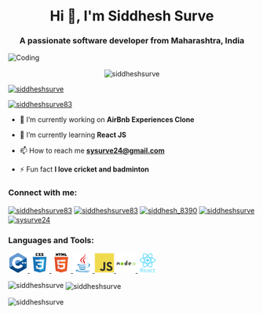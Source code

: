 <h1 align="center">Hi 👋, I'm Siddhesh Surve</h1>
<h3 align="center">A passionate software developer from Maharashtra, India</h3>
<img  alt="Coding" width="280" src="https://cdn.dribbble.com/users/1162077/screenshots/3848914/programmer.gif">

<p align="center"> <img align="center" src="https://komarev.com/ghpvc/?username=siddheshsurve&label=Profile%20views&color=0e75b6&style=flat" alt="siddheshsurve" /> </p>

<p align="left"> <a href="https://github.com/ryo-ma/github-profile-trophy"><img src="https://github-profile-trophy.vercel.app/?username=siddheshsurve" alt="siddheshsurve" /></a> </p>

<p align="left"> <a href="https://twitter.com/siddheshsurve83" target="blank"><img src="https://img.shields.io/twitter/follow/siddheshsurve83?logo=twitter&style=for-the-badge" alt="siddheshsurve83" /></a> </p>

- 🔭 I’m currently working on **AirBnb Experiences Clone**

- 🌱 I’m currently learning **React JS**

- 📫 How to reach me **sysurve24@gmail.com**

- ⚡ Fun fact **I love cricket and badminton**

<h3 align="left">Connect with me:</h3>
<p align="left">
<a href="https://twitter.com/siddheshsurve83" target="blank"><img align="center" src="https://raw.githubusercontent.com/rahuldkjain/github-profile-readme-generator/master/src/images/icons/Social/twitter.svg" alt="siddheshsurve83" height="30" width="40" /></a>
<a href="https://linkedin.com/in/siddheshsurve83" target="blank"><img align="center" src="https://raw.githubusercontent.com/rahuldkjain/github-profile-readme-generator/master/src/images/icons/Social/linked-in-alt.svg" alt="siddheshsurve83" height="30" width="40" /></a>
<a href="https://www.codechef.com/users/siddhesh_8390" target="blank"><img align="center" src="https://cdn.jsdelivr.net/npm/simple-icons@3.1.0/icons/codechef.svg" alt="siddhesh_8390" height="30" width="40" /></a>
<a href="https://www.leetcode.com/siddheshsurve" target="blank"><img align="center" src="https://raw.githubusercontent.com/rahuldkjain/github-profile-readme-generator/master/src/images/icons/Social/leet-code.svg" alt="siddheshsurve" height="30" width="40" /></a>
<a href="https://auth.geeksforgeeks.org/user/sysurve24" target="blank"><img align="center" src="https://raw.githubusercontent.com/rahuldkjain/github-profile-readme-generator/master/src/images/icons/Social/geeks-for-geeks.svg" alt="sysurve24" height="30" width="40" /></a>
</p>

<h3 align="left">Languages and Tools:</h3>
<p align="left"> <a href="https://www.w3schools.com/cpp/" target="_blank" rel="noreferrer"> <img src="https://raw.githubusercontent.com/devicons/devicon/master/icons/cplusplus/cplusplus-original.svg" alt="cplusplus" width="40" height="40"/> </a> <a href="https://www.w3schools.com/css/" target="_blank" rel="noreferrer"> <img src="https://raw.githubusercontent.com/devicons/devicon/master/icons/css3/css3-original-wordmark.svg" alt="css3" width="40" height="40"/> </a> <a href="https://www.w3.org/html/" target="_blank" rel="noreferrer"> <img src="https://raw.githubusercontent.com/devicons/devicon/master/icons/html5/html5-original-wordmark.svg" alt="html5" width="40" height="40"/> </a> <a href="https://www.java.com" target="_blank" rel="noreferrer"> <img src="https://raw.githubusercontent.com/devicons/devicon/master/icons/java/java-original.svg" alt="java" width="40" height="40"/> </a> <a href="https://developer.mozilla.org/en-US/docs/Web/JavaScript" target="_blank" rel="noreferrer"> <img src="https://raw.githubusercontent.com/devicons/devicon/master/icons/javascript/javascript-original.svg" alt="javascript" width="40" height="40"/> </a> <a href="https://nodejs.org" target="_blank" rel="noreferrer"> <img src="https://raw.githubusercontent.com/devicons/devicon/master/icons/nodejs/nodejs-original-wordmark.svg" alt="nodejs" width="40" height="40"/> </a> <a href="https://reactjs.org/" target="_blank" rel="noreferrer"> <img src="https://raw.githubusercontent.com/devicons/devicon/master/icons/react/react-original-wordmark.svg" alt="react" width="40" height="40"/> </a> </p>

<p><img align="left" src="https://github-readme-stats.vercel.app/api/top-langs?username=siddheshsurve&show_icons=true&locale=en&layout=compact" alt="siddheshsurve" /></p>

<p>&nbsp;<img align="center" src="https://github-readme-stats.vercel.app/api?username=siddheshsurve&show_icons=true&locale=en" alt="siddheshsurve" /></p>

<p><img align="center" src="https://github-readme-streak-stats.herokuapp.com/?user=siddheshsurve&" alt="siddheshsurve" /></p>
